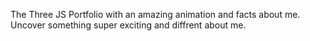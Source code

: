 The Three JS Portfolio with an amazing animation and facts about me. Uncover something super exciting and diffrent about me. 
